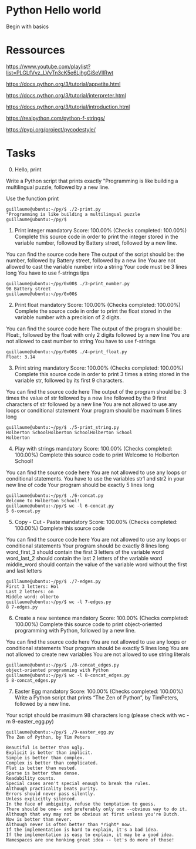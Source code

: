 
# Python Hello world

Begin with basics

# Ressources
https://www.youtube.com/playlist?list=PLGLfVvz_LVvTn3cK5e6LjhgGiSeVlIRwt

https://docs.python.org/3/tutorial/appetite.html

https://docs.python.org/3/tutorial/interpreter.html

https://docs.python.org/3/tutorial/introduction.html

https://realpython.com/python-f-strings/

https://pypi.org/project/pycodestyle/

# Tasks
0. Hello, print

Write a Python script that prints exactly "Programming is like building a multilingual puzzle, followed by a new line.

Use the function print
```
guillaume@ubuntu:~/py/$ ./2-print.py 
"Programming is like building a multilingual puzzle
guillaume@ubuntu:~/py/$
```

1. Print integer
mandatory
Score: 100.00% (Checks completed: 100.00%)
Complete this source code in order to print the integer stored in the variable number, followed by Battery street, followed by a new line.

You can find the source code here
The output of the script should be:
the number, followed by Battery street,
followed by a new line
You are not allowed to cast the variable number into a string
Your code must be 3 lines long
You have to use f-strings tips
```
guillaume@ubuntu:~/py/0x00$ ./3-print_number.py
98 Battery street
guillaume@ubuntu:~/py/0x00$ 
```

2. Print float
mandatory
Score: 100.00% (Checks completed: 100.00%)
Complete the source code in order to print the float stored in the variable number with a precision of 2 digits.

You can find the source code here
The output of the program should be:
Float:, followed by the float with only 2 digits
followed by a new line
You are not allowed to cast number to string
You have to use f-strings
```
guillaume@ubuntu:~/py/0x00$ ./4-print_float.py
Float: 3.14
```

3. Print string
mandatory
Score: 100.00% (Checks completed: 100.00%)
Complete this source code in order to print 3 times a string stored in the variable str, followed by its first 9 characters.

You can find the source code here
The output of the program should be:
3 times the value of str
followed by a new line
followed by the 9 first characters of str
followed by a new line
You are not allowed to use any loops or conditional statement
Your program should be maximum 5 lines long
```
guillaume@ubuntu:~/py/$ ./5-print_string.py 
Holberton SchoolHolberton SchoolHolberton School
Holberton
```

4. Play with strings
mandatory
Score: 100.00% (Checks completed: 100.00%)
Complete this source code to print Welcome to Holberton School!

You can find the source code here
You are not allowed to use any loops or conditional statements.
You have to use the variables str1 and str2 in your new line of code
Your program should be exactly 5 lines long
```
guillaume@ubuntu:~/py/$ ./6-concat.py
Welcome to Holberton School!
guillaume@ubuntu:~/py/$ wc -l 6-concat.py
5 6-concat.py
```

5. Copy - Cut - Paste
mandatory
Score: 100.00% (Checks completed: 100.00%)
Complete this source code

You can find the source code here
You are not allowed to use any loops or conditional statements
Your program should be exactly 8 lines long
word_first_3 should contain the first 3 letters of the variable word
word_last_2 should contain the last 2 letters of the variable word
middle_word should contain the value of the variable word without the first and last letters
```
guillaume@ubuntu:~/py/$ ./7-edges.py
First 3 letters: Hol
Last 2 letters: on
Middle word: olberto
guillaume@ubuntu:~/py/$ wc -l 7-edges.py
8 7-edges.py
```

6. Create a new sentence
mandatory
Score: 100.00% (Checks completed: 100.00%)
Complete this source code to print object-oriented programming with Python, followed by a new line.

You can find the source code here
You are not allowed to use any loops or conditional statements
Your program should be exactly 5 lines long
You are not allowed to create new variables
You are not allowed to use string literals
```
guillaume@ubuntu:~/py/$ ./8-concat_edges.py
object-oriented programming with Python
guillaume@ubuntu:~/py/$ wc -l 8-concat_edges.py
5 8-concat_edges.py
```

7. Easter Egg
mandatory
Score: 100.00% (Checks completed: 100.00%)
Write a Python script that prints “The Zen of Python”, by TimPeters, followed by a new line.

Your script should be maximum 98 characters long (please check with wc -m 9-easter_egg.py)
```
guillaume@ubuntu:~/py/$ ./9-easter_egg.py
The Zen of Python, by Tim Peters

Beautiful is better than ugly.
Explicit is better than implicit.
Simple is better than complex.
Complex is better than complicated.
Flat is better than nested.
Sparse is better than dense.
Readability counts.
Special cases aren't special enough to break the rules.
Although practicality beats purity.
Errors should never pass silently.
Unless explicitly silenced.
In the face of ambiguity, refuse the temptation to guess.
There should be one-- and preferably only one --obvious way to do it.
Although that way may not be obvious at first unless you're Dutch.
Now is better than never.
Although never is often better than *right* now.
If the implementation is hard to explain, it's a bad idea.
If the implementation is easy to explain, it may be a good idea.
Namespaces are one honking great idea -- let's do more of those!
```
